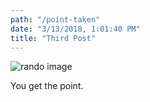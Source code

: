 ```yaml
---
path: "/point-taken"
date: "3/13/2018, 1:01:40 PM"
title: "Third Post"
---
```


![rando image](https://source.unsplash.com/random/400x200 "Random image from unsplash")

You get the point.
